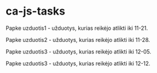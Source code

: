 # ca-js-tasks

Papke uzduotis1 - užduotys, kurias reikėjo atlikti iki 11-21.

Papke uzduotis2 - užduotys, kurias reikėjo atlikti iki 11-28.

Papke uzduotis3 - užduotys, kurias reikėjo atlikti iki 12-05.

Papke uzduotis3 - užduotys, kurias reikėjo atlikti iki 12-12.
